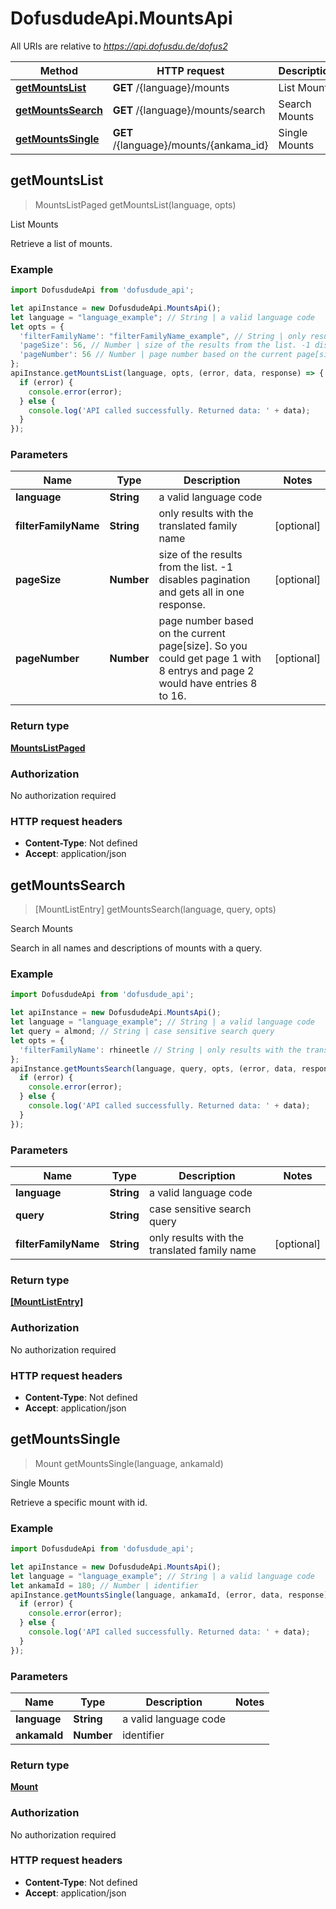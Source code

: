 # DofusdudeApi.MountsApi

All URIs are relative to *https://api.dofusdu.de/dofus2*

Method | HTTP request | Description
------------- | ------------- | -------------
[**getMountsList**](MountsApi.md#getMountsList) | **GET** /{language}/mounts | List Mounts
[**getMountsSearch**](MountsApi.md#getMountsSearch) | **GET** /{language}/mounts/search | Search Mounts
[**getMountsSingle**](MountsApi.md#getMountsSingle) | **GET** /{language}/mounts/{ankama_id} | Single Mounts



## getMountsList

> MountsListPaged getMountsList(language, opts)

List Mounts

Retrieve a list of mounts.

### Example

```javascript
import DofusdudeApi from 'dofusdude_api';

let apiInstance = new DofusdudeApi.MountsApi();
let language = "language_example"; // String | a valid language code
let opts = {
  'filterFamilyName': "filterFamilyName_example", // String | only results with the translated family name
  'pageSize': 56, // Number | size of the results from the list. -1 disables pagination and gets all in one response.
  'pageNumber': 56 // Number | page number based on the current page[size]. So you could get page 1 with 8 entrys and page 2 would have entries 8 to 16.
};
apiInstance.getMountsList(language, opts, (error, data, response) => {
  if (error) {
    console.error(error);
  } else {
    console.log('API called successfully. Returned data: ' + data);
  }
});
```

### Parameters


Name | Type | Description  | Notes
------------- | ------------- | ------------- | -------------
 **language** | **String**| a valid language code | 
 **filterFamilyName** | **String**| only results with the translated family name | [optional] 
 **pageSize** | **Number**| size of the results from the list. -1 disables pagination and gets all in one response. | [optional] 
 **pageNumber** | **Number**| page number based on the current page[size]. So you could get page 1 with 8 entrys and page 2 would have entries 8 to 16. | [optional] 

### Return type

[**MountsListPaged**](MountsListPaged.md)

### Authorization

No authorization required

### HTTP request headers

- **Content-Type**: Not defined
- **Accept**: application/json


## getMountsSearch

> [MountListEntry] getMountsSearch(language, query, opts)

Search Mounts

Search in all names and descriptions of mounts with a query.

### Example

```javascript
import DofusdudeApi from 'dofusdude_api';

let apiInstance = new DofusdudeApi.MountsApi();
let language = "language_example"; // String | a valid language code
let query = almond; // String | case sensitive search query
let opts = {
  'filterFamilyName': rhineetle // String | only results with the translated family name
};
apiInstance.getMountsSearch(language, query, opts, (error, data, response) => {
  if (error) {
    console.error(error);
  } else {
    console.log('API called successfully. Returned data: ' + data);
  }
});
```

### Parameters


Name | Type | Description  | Notes
------------- | ------------- | ------------- | -------------
 **language** | **String**| a valid language code | 
 **query** | **String**| case sensitive search query | 
 **filterFamilyName** | **String**| only results with the translated family name | [optional] 

### Return type

[**[MountListEntry]**](MountListEntry.md)

### Authorization

No authorization required

### HTTP request headers

- **Content-Type**: Not defined
- **Accept**: application/json


## getMountsSingle

> Mount getMountsSingle(language, ankamaId)

Single Mounts

Retrieve a specific mount with id.

### Example

```javascript
import DofusdudeApi from 'dofusdude_api';

let apiInstance = new DofusdudeApi.MountsApi();
let language = "language_example"; // String | a valid language code
let ankamaId = 180; // Number | identifier
apiInstance.getMountsSingle(language, ankamaId, (error, data, response) => {
  if (error) {
    console.error(error);
  } else {
    console.log('API called successfully. Returned data: ' + data);
  }
});
```

### Parameters


Name | Type | Description  | Notes
------------- | ------------- | ------------- | -------------
 **language** | **String**| a valid language code | 
 **ankamaId** | **Number**| identifier | 

### Return type

[**Mount**](Mount.md)

### Authorization

No authorization required

### HTTP request headers

- **Content-Type**: Not defined
- **Accept**: application/json

